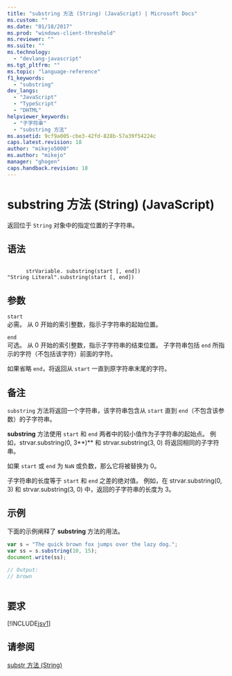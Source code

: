```yaml
---
title: "substring 方法 (String) (JavaScript) | Microsoft Docs"
ms.custom: ""
ms.date: "01/18/2017"
ms.prod: "windows-client-threshold"
ms.reviewer: ""
ms.suite: ""
ms.technology: 
  - "devlang-javascript"
ms.tgt_pltfrm: ""
ms.topic: "language-reference"
f1_keywords: 
  - "substring"
dev_langs: 
  - "JavaScript"
  - "TypeScript"
  - "DHTML"
helpviewer_keywords: 
  - "子字符串"
  - "substring 方法"
ms.assetid: 9cf9a005-cbe3-42fd-828b-57a39f54224c
caps.latest.revision: 18
author: "mikejo5000"
ms.author: "mikejo"
manager: "ghogen"
caps.handback.revision: 18
---
```

# substring 方法 (String) (JavaScript)
返回位于 `String` 对象中的指定位置的子字符串。  
  
## 语法  
  
```  
  
      strVariable. substring(start [, end])  
"String Literal".substring(start [, end])   
```  
  
## 参数  
 `start`  
 必需。  从 0 开始的索引整数，指示子字符串的起始位置。  
  
 `end`  
 可选。  从 0 开始的索引整数，指示子字符串的结束位置。  子字符串包括 `end` 所指示的字符（不包括该字符）前面的字符。  
  
 如果省略 `end`，将返回从 `start` 一直到原字符串末尾的字符。  
  
## 备注  
 `substring` 方法将返回一个字符串，该字符串包含从 `start` 直到 `end`（不包含该参数）的子字符串。  
  
 **substring** 方法使用 `start` 和 `end` 两者中的较小值作为子字符串的起始点。  例如，strvar.substring\(0, 3**\)** 和 strvar.substring\(3, 0\) 将返回相同的子字符串。  
  
 如果 `start` 或 `end` 为 `NaN` 或负数，那么它将被替换为 0。  
  
 子字符串的长度等于 `start` 和 `end` 之差的绝对值。  例如，在 strvar.substring\(0, 3\) 和 strvar.substring\(3, 0\) 中，返回的子字符串的长度为 3。  
  
## 示例  
 下面的示例阐释了 **substring** 方法的用法。  
  
```javascript  
var s = "The quick brown fox jumps over the lazy dog.";  
var ss = s.substring(10, 15);  
document.write(ss);  
  
// Output:  
// brown  
  
```  
  
## 要求  
 [!INCLUDE[jsv1](../../javascript/misc/includes/jsv1-md.md)]  
  
## 请参阅  
 [substr 方法 \(String\)](../../javascript/reference/substr-method-string-javascript.md)